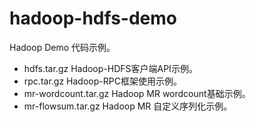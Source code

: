 # hadoop-hdfs-demo
Hadoop Demo 代码示例。

* hdfs.tar.gz	            Hadoop-HDFS客户端API示例。
* rpc.tar.gz              Hadoop-RPC框架使用示例。
* mr-wordcount.tar.gz     Hadoop MR wordcount基础示例。
* mr-flowsum.tar.gz       Hadoop MR 自定义序列化示例。

